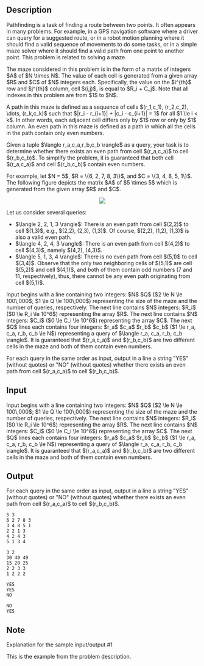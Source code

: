 ## Description

<div><p>Pathfinding is a task of finding a route between two points. It often appears in many problems. For example, in a GPS navigation software where a driver can query for a suggested route, or in a robot motion planning where it should find a valid sequence of movements to do some tasks, or in a simple maze solver where it should find a valid path from one point to another point. This problem is related to solving a maze.</p><p>The maze considered in this problem is in the form of a matrix of integers $A$ of $N \times N$. The value of each cell is generated from a given array $R$ and $C$ of $N$ integers each. Specifically, the value on the $i^{th}$ row and $j^{th}$ column, cell $(i,j)$, is equal to $R_i + C_j$. Note that all indexes in this problem are from $1$ to $N$.</p><p>A path in this maze is defined as a sequence of cells $(r_1,c_1), (r_2,c_2), \dots, (r_k,c_k)$ such that $|r_i - r_{i+1}| + |c_i - c_{i+1}| = 1$ for all $1 \le i &lt; k$. In other words, each adjacent cell differs only by $1$ row or only by $1$ column. An <span class="tex-font-style-bf">even path</span> in this maze is defined as a path in which all the cells in the path contain only even numbers.</p><p>Given a tuple $\langle r_a,c_a,r_b,c_b \rangle$ as a query, your task is to determine whether there exists an even path from cell $(r_a,c_a)$ to cell $(r_b,c_b)$. To simplify the problem, it is guaranteed that both cell $(r_a,c_a)$ and cell $(r_b,c_b)$ contain even numbers.</p><p>For example, let $N = 5$, $R = \{6, 2, 7, 8, 3\}$, and $C = \{3, 4, 8, 5, 1\}$. The following figure depicts the matrix $A$ of $5 \times 5$ which is generated from the given array $R$ and $C$.</p><center> <img class="tex-graphics" src="file://YaNaA2A8.png" style="max-width: 100.0%;max-height: 100.0%;"> </center><p>Let us consider several queries: </p><ul> <li> $\langle 2, 2, 1, 3 \rangle$: There is an even path from cell $(2,2)$ to cell $(1,3)$, e.g., $(2,2), (2,3), (1,3)$. Of course, $(2,2), (1,2), (1,3)$ is also a valid even path. </li><li> $\langle 4, 2, 4, 3 \rangle$: There is an even path from cell $(4,2)$ to cell $(4,3)$, namely $(4,2), (4,3)$. </li><li> $\langle 5, 1, 3, 4 \rangle$: There is no even path from cell $(5,1)$ to cell $(3,4)$. Observe that the only two neighboring cells of $(5,1)$ are cell $(5,2)$ and cell $(4,1)$, and both of them contain odd numbers (<span class="tex-font-style-tt">7</span> and <span class="tex-font-style-tt">11</span>, respectively), thus, there cannot be any even path originating from cell $(5,1)$. </li></ul></div><div class="input-specification"><p>Input begins with a line containing two integers: $N$ $Q$ ($2 \le N \le 100\,000$; $1 \le Q \le 100\,000$) representing the size of the maze and the number of queries, respectively. The next line contains $N$ integers: $R_i$ ($0 \le R_i \le 10^6$) representing the array $R$. The next line contains $N$ integers: $C_i$ ($0 \le C_i \le 10^6$) representing the array $C$. The next $Q$ lines each contains four integers: $r_a$ $c_a$ $r_b$ $c_b$ ($1 \le r_a, c_a, r_b, c_b \le N$) representing a query of $\langle r_a, c_a, r_b, c_b \rangle$. It is guaranteed that $(r_a,c_a)$ and $(r_b,c_b)$ are two different cells in the maze and both of them contain even numbers.</p></div><div class="output-specification"><p>For each query in the same order as input, output in a line a string "<span class="tex-font-style-tt">YES</span>" (without quotes) or "<span class="tex-font-style-tt">NO</span>" (without quotes) whether there exists an even path from cell $(r_a,c_a)$ to cell $(r_b,c_b)$.</p></div>

## Input

<p>Input begins with a line containing two integers: $N$ $Q$ ($2 \le N \le 100\,000$; $1 \le Q \le 100\,000$) representing the size of the maze and the number of queries, respectively. The next line contains $N$ integers: $R_i$ ($0 \le R_i \le 10^6$) representing the array $R$. The next line contains $N$ integers: $C_i$ ($0 \le C_i \le 10^6$) representing the array $C$. The next $Q$ lines each contains four integers: $r_a$ $c_a$ $r_b$ $c_b$ ($1 \le r_a, c_a, r_b, c_b \le N$) representing a query of $\langle r_a, c_a, r_b, c_b \rangle$. It is guaranteed that $(r_a,c_a)$ and $(r_b,c_b)$ are two different cells in the maze and both of them contain even numbers.</p>

## Output

<p>For each query in the same order as input, output in a line a string "<span class="tex-font-style-tt">YES</span>" (without quotes) or "<span class="tex-font-style-tt">NO</span>" (without quotes) whether there exists an even path from cell $(r_a,c_a)$ to cell $(r_b,c_b)$.</p>





```input1
5 3
6 2 7 8 3
3 4 8 5 1
2 2 1 3
4 2 4 3
5 1 3 4
```




```input2
3 2
30 40 49
15 20 25
2 2 3 3
1 2 2 2
```




```output1
YES
YES
NO
```




```output2
NO
YES
```



## Note

<p><span class="tex-font-style-it">Explanation for the sample input/output #1</span></p><p>This is the example from the problem description.</p>
